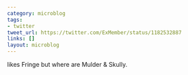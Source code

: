 ```yaml
---
category: microblog
tags:
- twitter
tweet_url: https://twitter.com/ExMember/status/1182532887
links: []
layout: microblog
---
```

likes Fringe but where are Mulder & Skully.
